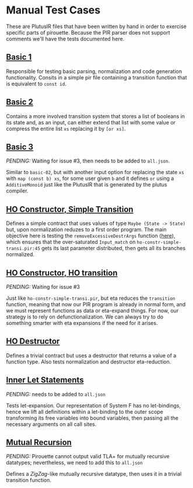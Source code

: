 # Manual Test Cases

These are PlutusIR files that have been written by hand in order to exercise
specific parts of pirouette. Because the PIR parser does not support comments
we'll have the tests documented here.

## [Basic 1](basic-01.pir)

Responsible for testing basic parsing, normalization and code generation functionality.
Consits in a simple pir file containing a transition function that is equivalent to `const id`.

## [Basic 2](basic-02.pir)

Contains a more involved transition system that stores a list of booleans in its state
and, as an input, can either extend that list with some value or compress
the entire list `xs` replacing it by `[or xs]`.

## [Basic 3](basic-03.pir)
_PENDING:_ Waiting for issue #3, then needs to be added to `all.json`.

Similar to `basic-02`, but with another input option for replacing the
state `xs` with `map (const b) xs`, for some user given `b` and it 
defines `or` using a `AdditiveMonoid` just like the PlutusIR that is generated 
by the plutus compiler.

## [HO Constructor, Simple Transition](ho-constr-simple-transi.pir)

Defines a simple contract that uses values of type `Maybe (State -> State)` but,
upon normalization reduzes to a first order program. The main objective here
is testing the `removeExcessiveDestrArgs` function ([here](https://github.com/tweag/pirouette/blob/88d38d34b52184957e89d9183db1fbd45e0055ea/src/Pirouette/Term/Transformations.hs#L165)), 
which ensures that the over-saturated `Input_match` on `ho-constr-simple-transi.pir:45`
gets its last parameter distributed, then gets all its branches normalized.

## [HO Constructor, HO transition](ho-constr-ho-transi.pir)
_PENDING:_ Waiting for issue #3

Just like `ho-constr-simple-transi.pir`, but eta reduces the `transition` function, meaning that
now our PIR program is already in normal form, and we must represent functions as data
or eta-expand things. For now, our strategy is to rely on defunctionalization. We can
always try to do something smarter with eta expansions if the need for it arises.

## [HO Destructor](ho-destr.pir)

Defines a trivial contract but uses a destructor that returns a value of a function type.
Also tests normalization and destructor eta-reduction.

## [Inner Let Statements](inner-let.pir)
_PENDING:_ needs to be added to `all.json`

Tests let-expansion. Our representation of System F has no let-bindings, hence we lift all
definitions within a let-binding to the outer scope transforming its free variables
into bound variables, then passing all the necessary arguments on all call sites.

## [Mutual Recursion](mutual-recursion.pir)
_PENDING:_ Pirouette cannot output valid TLA+ for mutually recursive datatypes; nevertheless, we need to add this to `all.json`

Defines a _ZigZag_-like mutually recursive datatype, then uses it in a trivial transition function.
